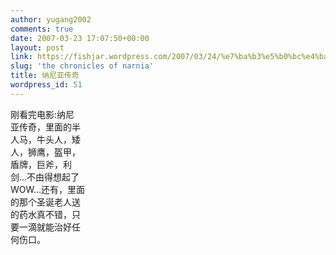 ```yaml
---
author: yugang2002
comments: true
date: 2007-03-23 17:07:50+00:00
layout: post
link: https://fishjar.wordpress.com/2007/03/24/%e7%ba%b3%e5%b0%bc%e4%ba%9a%e4%bc%a0%e5%a5%87/
slug: 'the chronicles of narnia'
title: 纳尼亚传奇
wordpress_id: 51
---
```


刚看完电影:纳尼  
亚传奇，里面的半  
人马，牛头人，矮  
人，狮鹰，盔甲，  
盾牌，巨斧，利  
剑...不由得想起了  
WOW...还有，里面  
的那个圣诞老人送  
的药水真不错，只  
要一滴就能治好任  
何伤口。  

